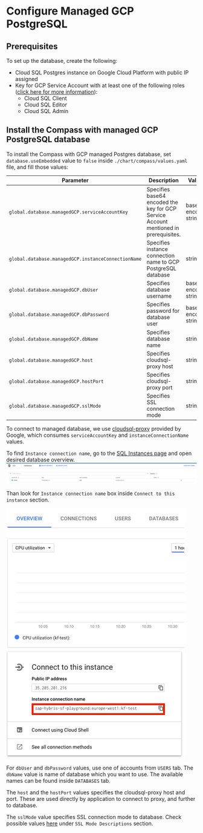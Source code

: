# Configure Managed GCP PostgreSQL

## Prerequisites

To set up the database, create the following:

* Cloud SQL Postgres instance on Google Cloud Platform with public IP assigned
* Key for GCP Service Account with at least one of the following roles ([click here for more information](https://cloud.google.com/sql/docs/postgres/connect-external-app#4_if_required_by_your_authentication_method_create_a_service_account)):
  - Cloud SQL Client
  - Cloud SQL Editor
  - Cloud SQL Admin

## Install the Compass with managed GCP PostgreSQL database

To install the Compass with GCP managed Postgres database, set `database.useEmbedded` value to `false` inside `./chart/compass/values.yaml` file, and fill those values:

| Parameter | Description | Values | Default |
| --- | --- | --- | --- |
| `global.database.managedGCP.serviceAccountKey` | Specifies base64 encoded the key for GCP Service Account mentioned in prerequisites. | base64 encoded string | "" |
| `global.database.managedGCP.instanceConnectionName` | Specifies instance connection name to GCP PostgreSQL database | string | "" |
| `global.database.managedGCP.dbUser` | Specifies database username | base64 encoded string | "" |
| `global.database.managedGCP.dbPassword` | Specifies password for database user | base64 encoded string | "" |
| `global.database.managedGCP.dbName` | Specifies database name | string | "" |
| `global.database.managedGCP.host` | Specifies cloudsql-proxy host | string | "localhost" |
| `global.database.managedGCP.hostPort` | Specifies cloudsql-proxy port | string | "5432" |
| `global.database.managedGCP.sslMode` | Specifies SSL connection mode | string | "" |

To connect to managed database, we use [cloudsql-proxy](https://cloud.google.com/sql/docs/postgres/sql-proxy) provided by Google, which consumes `serviceAccountKey` and `instanceConnectionName` values.

To find `Instance connection name`, go to the [SQL Instances page](https://console.cloud.google.com/sql/instances) and open desired database overview.
![Instance connection String](./assets/sql-instances-list.png)

Than look for `Instance connection name` box inside `Connect to this instance` section.

![Instance connection String](./assets/instance-connection-string.png)

For `dbUser` and `dbPassword` values, use one of accounts from `USERS` tab. The `dbName` value is name of database which you want to use. The available names can be found inside `DATABASES` tab.

The `host` and the `hostPort` values specifies the cloudsql-proxy host and port. These are used directly by application to connect to proxy, and further to database.

The `sslMode` value specifies SSL connection mode to database. Check possible values [here](https://www.postgresql.org/docs/9.1/libpq-ssl.html) under `SSL Mode Descriptions` section.
